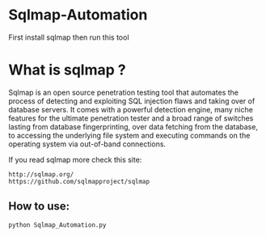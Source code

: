 # Sqlmap-Automation
First install sqlmap then run this tool

# What is sqlmap ?
Sqlmap is an open source penetration testing tool that automates the process of detecting and exploiting SQL injection flaws and taking over of database servers. It comes with a powerful detection engine, many niche features for the ultimate penetration tester and a broad range of switches lasting from database fingerprinting, over data fetching from the database, to accessing the underlying file system and executing commands on the operating system via out-of-band connections.

If you read sqlmap more check this site: 
           
    http://sqlmap.org/ 
    https://github.com/sqlmapproject/sqlmap

## How to use:
    python Sqlmap_Automation.py
      
